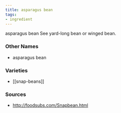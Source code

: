 ```yaml
---
title: asparagus bean
tags:
- ingredient
---
```

asparagus bean See yard-long bean or winged bean.

### Other Names

* asparagus bean

### Varieties

* [[snap-beans]]

### Sources
* http://foodsubs.com/Snapbean.html

